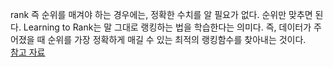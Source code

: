 rank 즉 순위를 매겨야 하는 경우에는, 정확한 수치를 알 필요가 없다. 순위만 맞추면 된다. Learning to Rank는 말 그대로 랭킹하는 법을 학습한다는 의미다. 즉, 데이터가 주어졌을 때 순위를 가장 정확하게 매길 수 있는 최적의 랭킹함수를 찾아내는 것이다.<br>
[참고 자료](http://4four.us/article/2009/10/what-is-learning-to-rank)
